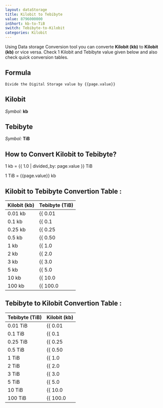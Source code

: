 ```yaml
---
layout: dataStorage
title: Kilobit to Tebibyte
value: 8796000000
inShort: kb-to-TiB
switch: Tebibyte-to-Kilobit
categories: Kilobit
---
```


Using Data storage Conversion tool you can converte **Kilobit (kb)** to **Kilobit (kb)** or vice versa. Check 1 Kilobit and Tebibyte value given below and also check quick conversion tables.

## Formula
`Divide the Digital Storage value by {{page.value}}`

## Kilobit
*Symbol:* **kb**

## Tebibyte
*Symbol:* **TiB**

## How to Convert Kilobit to Tebibyte?

1 kb = {{ 1.0 | divided_by: page.value }} TiB

1 TiB = {{page.value}} kb


## Kilobit to Tebibyte Convertion Table :

| Kilobit (kb) | Tebibyte (TiB) |
| ---- | ---- |
| 0.01 kb | {{ 0.01 | divided_by: page.value }} TiB |
| 0.1 kb | {{ 0.1 | divided_by: page.value }} TiB |
| 0.25 kb | {{ 0.25 | divided_by: page.value }} TiB |
| 0.5 kb | {{ 0.50 | divided_by: page.value }} TiB |
| 1 kb | {{ 1.0 | divided_by: page.value }} TiB |
| 2 kb | {{ 2.0 | divided_by: page.value }} TiB |
| 3 kb | {{ 3.0 | divided_by: page.value }} TiB |
| 5 kb | {{ 5.0 | divided_by: page.value }} TiB |
| 10 kb | {{ 10.0 | divided_by: page.value }} TiB |
| 100 kb | {{ 100.0 | divided_by: page.value }} TiB |

## Tebibyte to Kilobit Convertion Table :

| Tebibyte (TiB) | Kilobit (kb) |
| ---- | ---- |
| 0.01 TiB | {{ 0.01 | times: page.value }} kb |
| 0.1 TiB | {{ 0.1 | times: page.value }} kb |
| 0.25 TiB | {{ 0.25 | times: page.value }} kb |
| 0.5 TiB | {{ 0.50 | times: page.value }} kb |
| 1 TiB | {{ 1.0 | times: page.value }} kb |
| 2 TiB | {{ 2.0 | times: page.value }} kb |
| 3 TiB | {{ 3.0 | times: page.value }} kb |
| 5 TiB | {{ 5.0 | times: page.value }} kb |
| 10 TiB | {{ 10.0 | times: page.value }} kb |
| 100 TiB | {{ 100.0 | times: page.value }} kb |


<script>
document.getElementById('selectInput')[2].selected = true
document.getElementById('selectOutput')[17].selected = true
</script>
